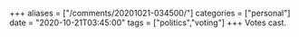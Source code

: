 +++
aliases = ["/comments/20201021-034500/"]
categories = ["personal"]
date = "2020-10-21T03:45:00"
tags = ["politics","voting"]
+++
Votes cast.

